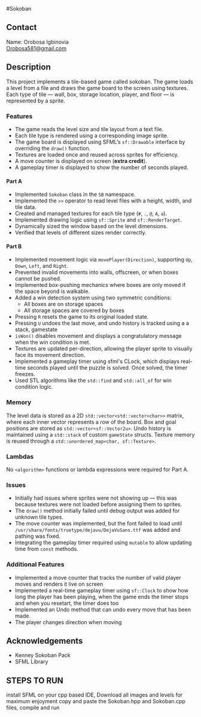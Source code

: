 #Sokoban

## Contact

Name: Orobosa Igbinovia    
Orobosa581@gmail.com

## Description

This project implements a tile-based game called sokoban. The game loads a level from a file and draws the game board to the screen using textures. Each type of tile — wall, box, storage location, player, and floor — is represented by a sprite.

### Features

- The game reads the level size and tile layout from a text file.
- Each tile type is rendered using a corresponding image sprite.
- The game board is displayed using SFML’s `sf::Drawable` interface by overriding the `draw()` function.
- Textures are loaded once and reused across sprites for efficiency.
- A move counter is displayed on screen (**extra credit**).
- A gameplay timer is displayed to show the number of seconds played.

#### Part A

- Implemented `Sokoban` class in the `SB` namespace.
- Implemented the `>>` operator to read level files with a height, width, and tile data.
- Created and managed textures for each tile type (`#`, `.`, `@`, `A`, `a`).
- Implemented drawing logic using `sf::Sprite` and `sf::RenderTarget`.
- Dynamically sized the window based on the level dimensions.
- Verified that levels of different sizes render correctly.

#### Part B

- Implemented movement logic via `movePlayer(Direction)`, supporting `Up`, `Down`, `Left`, and `Right`.
- Prevented invalid movements into walls, offscreen, or when boxes cannot be pushed.
- Implemented box-pushing mechanics where boxes are only moved if the space beyond is walkable.
- Added a win detection system using two symmetric conditions:
  - All boxes are on storage spaces
  - All storage spaces are covered by boxes
- Pressing `R` resets the game to its original loaded state.
- Pressing `U` undoes the last move, and undo history is tracked using a a stack, gamestate
- `isWon()` disables movement and displays a congratulatory message when the win condition is met.
- Textures are updated per-direction, allowing the player sprite to visually face its movement direction.
- Implemented a gameplay timer using sfml's CLock, which displays real-time seconds played until the puzzle is solved. Once solved, the timer freezes.
- Used STL algorithms like the `std::find` and `std::all_of` for win condition logic.

### Memory

The level data is stored as a 2D `std::vector<std::vector<char>>` matrix, where each inner vector represents a row of the board. Box and goal positions are stored as `std::vector<sf::Vector2u>`. Undo history is maintained using a `std::stack` of custom `gameState` structs. Texture memory is reused through a `std::unordered_map<char, sf::Texture>`.

### Lambdas

No `<algorithm>` functions or lambda expressions were required for Part A.

### Issues
- Initially had issues where sprites were not showing up — this was because textures were not loaded before assigning them to sprites.
- The `draw()` method initially failed until debug output was added for unknown tile types.
- The move counter was implemented, but the font failed to load until `/usr/share/fonts/truetype/dejavu/DejaVuSans.ttf` was added and pathing was fixed.
- Integrating the gameplay timer required using `mutable` to allow updating time from `const` methods.

### Additional Features

- Implemented a move counter that tracks the number of valid player moves and renders it live on screen
- Implemented a real-time gameplay timer using `sf::Clock` to show how long the player has been playing,
    when the game ends the timer stops and when you resetart, the timer does too
- Implemented an Undo method that can undo every move that has been made.
- The player changes direction when moving

## Acknowledgements

- Kenney Sokoban Pack
- SFML Library


## STEPS TO RUN
install SFML on your cpp based IDE,
Download all images and levels for maximum enjoyment
copy and paste the Sokoban.hpp and Sokoban.cpp files, compile and run
